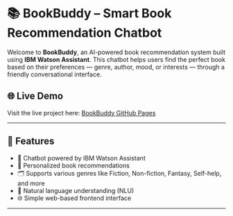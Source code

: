 # 📚 BookBuddy – Smart Book Recommendation Chatbot

Welcome to **BookBuddy**, an AI-powered book recommendation system built using **IBM Watson Assistant**. This chatbot helps users find the perfect book based on their preferences — genre, author, mood, or interests — through a friendly conversational interface.

## 🌐 Live Demo
Visit the live project here: [BookBuddy GitHub Pages](https://utkarsh8577.github.io/BookBuddy)

---

## 🧠 Features

- 🤖 Chatbot powered by IBM Watson Assistant
- 📖 Personalized book recommendations
- 🗂️ Supports various genres like Fiction, Non-fiction, Fantasy, Self-help, and more
- 💬 Natural language understanding (NLU)
- 🌐 Simple web-based frontend interface

---
